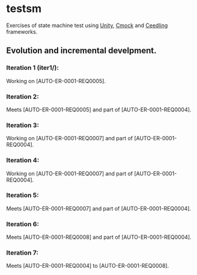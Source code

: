 # testsm
Exercises of state machine test using [Unity](https://github.com/ThrowTheSwitch/Unity), [Cmock](https://github.com/ThrowTheSwitch/CMock) and [Ceedling](https://github.com/ThrowTheSwitch/Ceedling) frameworks.

## Evolution and incremental develpment.

### Iteration 1 (iter1/): 
Working on [AUTO-ER-0001-REQ0005].

### Iteration 2: 
Meets [AUTO-ER-0001-REQ0005] and part of [AUTO-ER-0001-REQ0004].

### Iteration 3: 
Working on [AUTO-ER-0001-REQ0007] and part of [AUTO-ER-0001-REQ0004].

### Iteration 4: 
Working on [AUTO-ER-0001-REQ0007] and part of [AUTO-ER-0001-REQ0004].

### Iteration 5: 
Meets [AUTO-ER-0001-REQ0007] and part of [AUTO-ER-0001-REQ0004].

### Iteration 6: 
Meets [AUTO-ER-0001-REQ0008] and part of [AUTO-ER-0001-REQ0004].

### Iteration 7: 
Meets [AUTO-ER-0001-REQ0004] to [AUTO-ER-0001-REQ0008].
